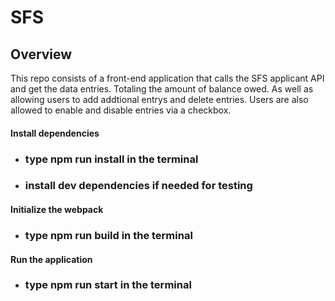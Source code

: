 # SFS


## Overview
This repo consists of a front-end application that calls the SFS applicant API and get the data entries. Totaling the amount of balance owed. As well as allowing users to add addtional entrys and delete entries. Users are also allowed to enable and disable entries via a checkbox.

#### Install dependencies 
 - ### type npm run install in the terminal
 - ### install dev dependencies if needed for testing
#### Initialize the webpack
 - ### type npm run build in the terminal
#### Run the application
 - ### type npm run start in the terminal

